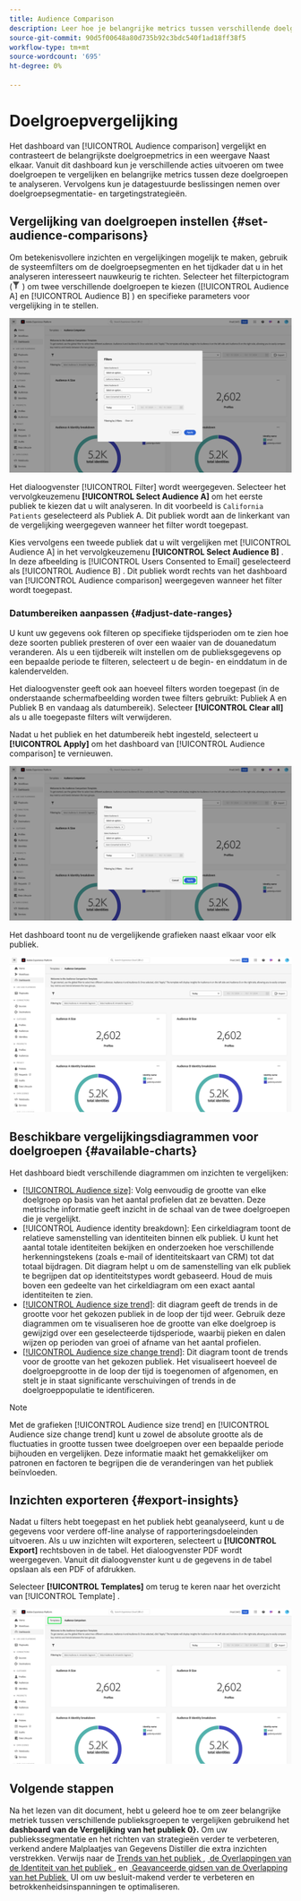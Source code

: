 ```yaml
---
title: Audience Comparison
description: Leer hoe je belangrijke metrics tussen verschillende doelgroepen vergelijkt met het Audience Comparison dashboard. Doelgroepfilters instellen, trends analyseren en inzichten exporteren voor datagestuurde beslissingen
source-git-commit: 90d5f00648a80d735b92c3bdc540f1ad18ff38f5
workflow-type: tm+mt
source-wordcount: '695'
ht-degree: 0%

---
```


# Doelgroepvergelijking

Het dashboard van [!UICONTROL Audience comparison] vergelijkt en contrasteert de belangrijkste doelgroepmetrics in een weergave Naast elkaar. Vanuit dit dashboard kun je verschillende acties uitvoeren om twee doelgroepen te vergelijken en belangrijke metrics tussen deze doelgroepen te analyseren. Vervolgens kun je datagestuurde beslissingen nemen over doelgroepsegmentatie- en targetingstrategieën.

## Vergelijking van doelgroepen instellen {#set-audience-comparisons}

Om betekenisvollere inzichten en vergelijkingen mogelijk te maken, gebruik de systeemfilters om de doelgroepsegmenten en het tijdkader dat u in het analyseren interesseert nauwkeurig te richten. Selecteer het filterpictogram (![&#x200B; het filterpictogram.](../../../images/icons/filter-icon-white.png) ) om twee verschillende doelgroepen te kiezen ([!UICONTROL Audience A] en [!UICONTROL Audience B] ) en specifieke parameters voor vergelijking in te stellen.

![&#x200B; de dialoog van Filters op het de vergelijkingsdashboard van het Publiek.](../../images/sql-insights-query-pro-mode/templates/audience-comparison-filters.png)

Het dialoogvenster [!UICONTROL Filter] wordt weergegeven. Selecteer het vervolgkeuzemenu **[!UICONTROL Select Audience A]** om het eerste publiek te kiezen dat u wilt analyseren. In dit voorbeeld is `California Patients` geselecteerd als Publiek A. Dit publiek wordt aan de linkerkant van de vergelijking weergegeven wanneer het filter wordt toegepast.

Kies vervolgens een tweede publiek dat u wilt vergelijken met [!UICONTROL Audience A] in het vervolgkeuzemenu **[!UICONTROL Select Audience B]** . In deze afbeelding is [!UICONTROL Users Consented to Email] geselecteerd als [!UICONTROL Audience B] . Dit publiek wordt rechts van het dashboard van [!UICONTROL Audience comparison] weergegeven wanneer het filter wordt toegepast.

### Datumbereiken aanpassen {#adjust-date-ranges}

U kunt uw gegevens ook filteren op specifieke tijdsperioden om te zien hoe deze soorten publiek presteren of over een waaier van de douanedatum veranderen. Als u een tijdbereik wilt instellen om de publieksgegevens op een bepaalde periode te filteren, selecteert u de begin- en einddatum in de kalendervelden.

Het dialoogvenster geeft ook aan hoeveel filters worden toegepast (in de onderstaande schermafbeelding worden twee filters gebruikt: Publiek A en Publiek B en vandaag als datumbereik). Selecteer **[!UICONTROL Clear all]** als u alle toegepaste filters wilt verwijderen.

Nadat u het publiek en het datumbereik hebt ingesteld, selecteert u **[!UICONTROL Apply]** om het dashboard van [!UICONTROL Audience comparison] te vernieuwen.

![&#x200B; de dialoog van Filters op het de vergelijkingsdashboard van het Publiek met benadrukt van toepassing.](../../images/sql-insights-query-pro-mode/templates/audience-comparison-filters-apply.png)

Het dashboard toont nu de vergelijkende grafieken naast elkaar voor elk publiek.

![&#x200B; het de vergelijkingsdashboard van het Publiek met verscheidene grafieken die metriek voor elk publiek vergelijken.](../../images/sql-insights-query-pro-mode/templates/audience-comparison-dashboard.png)

## Beschikbare vergelijkingsdiagrammen voor doelgroepen {#available-charts}

<!-- Potentially could expand this section to include images of each widget.  -->

Het dashboard biedt verschillende diagrammen om inzichten te vergelijken:

- [[!UICONTROL Audience size]](../../guides/audiences.md#audience-size): Volg eenvoudig de grootte van elke doelgroep op basis van het aantal profielen dat ze bevatten. Deze metrische informatie geeft inzicht in de schaal van de twee doelgroepen die je vergelijkt.
- [!UICONTROL Audience identity breakdown]: Een cirkeldiagram toont de relatieve samenstelling van identiteiten binnen elk publiek. U kunt het aantal totale identiteiten bekijken en onderzoeken hoe verschillende herkenningstekens (zoals e-mail of identiteitskaart van CRM) tot dat totaal bijdragen. Dit diagram helpt u om de samenstelling van elk publiek te begrijpen dat op identiteitstypes wordt gebaseerd. Houd de muis boven een gedeelte van het cirkeldiagram om een exact aantal identiteiten te zien.
- [[!UICONTROL Audience size trend]](../../guides/audiences.md#audience-size-trend): dit diagram geeft de trends in de grootte voor het gekozen publiek in de loop der tijd weer. Gebruik deze diagrammen om te visualiseren hoe de grootte van elke doelgroep is gewijzigd over een geselecteerde tijdsperiode, waarbij pieken en dalen wijzen op perioden van groei of afname van het aantal profielen.
- [[!UICONTROL Audience size change trend]](../../guides/audiences.md#audience-size-change-trend): Dit diagram toont de trends voor de grootte van het gekozen publiek. Het visualiseert hoeveel de doelgroepgrootte in de loop der tijd is toegenomen of afgenomen, en stelt je in staat significante verschuivingen of trends in de doelgroeppopulatie te identificeren.

>[!NOTE]
>
>Met de grafieken [!UICONTROL Audience size trend] en [!UICONTROL Audience size change trend] kunt u zowel de absolute grootte als de fluctuaties in grootte tussen twee doelgroepen over een bepaalde periode bijhouden en vergelijken. Deze informatie maakt het gemakkelijker om patronen en factoren te begrijpen die de veranderingen van het publiek beïnvloeden.

## Inzichten exporteren {#export-insights}

Nadat u filters hebt toegepast en het publiek hebt geanalyseerd, kunt u de gegevens voor verdere off-line analyse of rapporteringsdoeleinden uitvoeren. Als u uw inzichten wilt exporteren, selecteert u **[!UICONTROL Export]** rechtsboven in de tabel. Het dialoogvenster PDF wordt weergegeven. Vanuit dit dialoogvenster kunt u de gegevens in de tabel opslaan als een PDF of afdrukken.

Selecteer **[!UICONTROL Templates]** om terug te keren naar het overzicht van [!UICONTROL Template] .

![&#x200B; de Geavanceerde benadrukte mening van de Overlappingen van de Publiek met Malplaatjes.](../../images/sql-insights-query-pro-mode/templates/navigation.png)

## Volgende stappen

Na het lezen van dit document, hebt u geleerd hoe te om zeer belangrijke metriek tussen verschillende publieksgroepen te vergelijken gebruikend het **dashboard van de Vergelijking van het publiek 0&rbrace;.** Om uw publiekssegmentatie en het richten van strategieën verder te verbeteren, verkend andere Malplaatjes van Gegevens Distiller die extra inzichten verstrekken. Verwijs naar de [&#x200B; Trends van het publiek &#x200B;](./trends.md), [&#x200B; de Overlappingen van de Identiteit van het publiek &#x200B;](./identity-overlaps.md), en [&#x200B; Geavanceerde gidsen van de Overlapping van het Publiek &#x200B;](./overlaps.md) UI om uw besluit-makend verder te verbeteren en betrokkenheidsinspanningen te optimaliseren.

